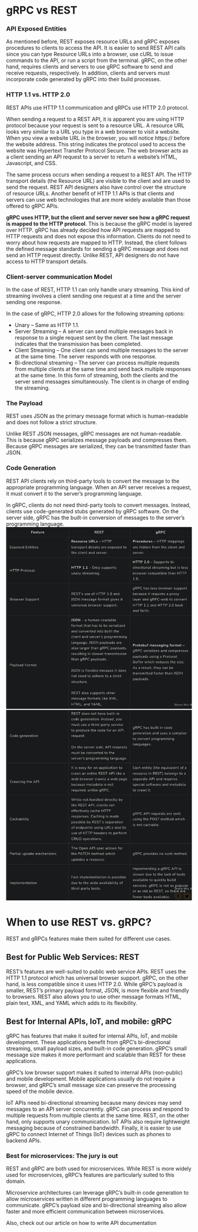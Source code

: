 # gRPC vs REST
### API Exposed Entities
As mentioned before, REST exposes resource URLs and gRPC exposes procedures to clients to access the API. It is easier to send REST API calls since you can type Resource URLs into a browser, use cURL to issue commands to the API, or run a script from the terminal. gRPC, on the other hand, requires clients and servers to use gRPC software to send and receive requests, respectively. In addition, clients and servers must incorporate code generated by gRPC into their build processes.

### HTTP 1.1 vs. HTTP 2.0
REST APIs use HTTP 1.1 communication and gRPCs use HTTP 2.0 protocol.

When sending a request to a REST API, it is apparent you are using HTTP protocol because your request is sent to a resource URL. A resource URL looks very similar to a URL you type in a web browser to visit a website. When you view a website URL in the browser, you will notice https:// before the website address. This string indicates the protocol used to access the website was Hypertext Transfer Protocol Secure. The web browser acts as a client sending an API request to a server to return a website’s HTML, Javascript, and CSS.

The same process occurs when sending a request to a REST API. The HTTP transport details (the Resource URL) are visible to the client and are used to send the request. REST API designers also have control over the structure of resource URLs. Another benefit of HTTP 1.1 APIs is that clients and servers can use web technologies that are more widely available than those offered to gRPC APIs.

**gRPC uses HTTP, but the client and server never see how a gRPC request is mapped to the HTTP protocol**. This is because the gRPC model is layered over HTTP. gRPC has already decided how API requests are mapped to HTTP requests and does not expose this information. Clients do not need to worry about how requests are mapped to HTTP. Instead, the client follows the defined message standards for sending a gRPC message and does not send an HTTP request directly. Unlike REST, API designers do not have access to HTTP transport details.

### Client-server communication Model
In the case of REST, HTTP 1.1 can only handle unary streaming. This kind of streaming involves a client sending one request at a time and the server sending one response.

In the case of gRPC, HTTP 2.0 allows for the following streaming options:

- Unary – Same as HTTP 1.1.
- Server Streaming – A server can send multiple messages back in response to a single request sent by the client. The last message indicates that the transmission has been completed.
- Client Streaming – One client can send multiple messages to the server at the same time. The server responds with one response.
- Bi-directional streaming – The server can process multiple requests from multiple clients at the same time and send back multiple responses at the same time. In this form of streaming, both the clients and the server send messages simultaneously. The client is in charge of ending the streaming.

### The Payload
REST uses JSON as the primary message format which is human-readable and does not follow a strict structure.

Unlike REST JSON messages, gRPC messages are not human-readable. This is because gRPC serializes message payloads and compresses them. Because gRPC messages are serialized, they can be transmitted faster than JSON.

### Code Generation
REST API clients rely on third-party tools to convert the message to the appropriate programming language. When an API server receives a request, it must convert it to the server’s programming language.

In gRPC, clients do not need third-party tools to convert messages. Instead, clients use code-generated stubs generated by gRPC software. On the server side, gRPC has the built-in conversion of messages to the server’s programming language.
![Compare](../Photos/Screenshot%20from%202023-08-20%2015-33-00.png)
![compare2](../Photos/Screenshot%20from%202023-08-20%2015-33-22.png)

# When to use REST vs. gRPC?
REST and gRPCs features make them suited for different use cases.

## Best for Public Web Services: REST
REST’s features are well-suited to public web service APIs. REST uses the HTTP 1.1 protocol which has universal browser support. gRPC, on the other hand, is less compatible since it uses HTTP 2.0. While gRPC’s payload is smaller, REST’s primary payload format, JSON, is more flexible and friendly to browsers. REST also allows you to use other message formats HTML, plain text, XML, and YAML which adds to its flexibility.

## Best for Internal APIs, IoT, and mobile: gRPC
gRPC has features that make it suited for internal APIs, IoT, and mobile development. These applications benefit from gRPC’s bi-directional streaming, small payload sizes, and built-in code generation. gRPC’s small message size makes it more performant and scalable than REST for these applications.

gRPC’s low browser support makes it suited to internal APIs (non-public) and mobile development. Mobile applications usually do not require a browser, and gRPC’s small message size can preserve the processing speed of the mobile device.

IoT APIs need bi-directional streaming because many devices may send messages to an API server concurrently. gRPC can process and respond to multiple requests from multiple clients at the same time. REST, on the other hand, only supports unary communication. IoT APIs also require lightweight messaging because of constrained bandwidth. Finally, it is easier to use gRPC to connect Internet of Things (IoT) devices such as phones to backend APIs.

### Best for microservices: The jury is out
REST and gRPC are both used for microservices. While REST is more widely used for microservices, gRPC’s features are particularly suited to this domain.

Microservice architectures can leverage gRPC’s built-in code generation to allow microservices written in different programming languages to communicate. gRPC’s payload size and bi-directional streaming also allow faster and more efficient communication between microservices.

Also, check out our article on how to write API documentation